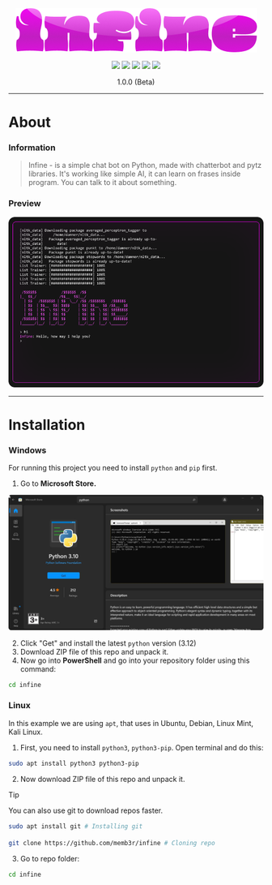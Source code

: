 <p align="center">
  <img src="banner.png">
</p>

<p align="center">
   <img src="https://img.shields.io/badge/version-1.0.0-magenta"> <img src="https://img.shields.io/badge/lang-python-blue?logo=python"> <img src="https://img.shields.io/badge/plat-linux-magenta?logo=linux"> <img src="https://img.shields.io/badge/plat-windows-blue?logo=windows"> <img src="https://img.shields.io/badge/license-MIT-magenta?logo=mit">
</p>

<p align="center">
  1.0.0 (Beta)
</p>

---

# About

### Information

> Infine - is a simple chat bot on Python, made with chatterbot and pytz libraries. It's working like simple AI, it can learn on frases inside program. You can talk to it about something.

### Preview

<img src="infinepreview.png">

---

# Installation

### Windows

For running this project you need to install <code>python</code> and <code>pip</code> first.

1. Go to <b>Microsoft Store.</b>

<img src="screenshot.png">

2. Click "Get" and install the latest <code>python</code> version (3.12)
3. Download ZIP file of this repo and unpack it.
4. Now go into <b>PowerShell</b> and go into your repository folder using this command:
```bash
cd infine
```

### Linux

In this example we are using `apt`, that uses in Ubuntu, Debian, Linux Mint, Kali Linux.

1. First, you need to install <code>python3</code>, <code>python3-pip</code>. Open terminal and do this:

```bash
sudo apt install python3 python3-pip
```

2. Now download ZIP file of this repo and unpack it.

>[!TIP]
>You can also use git to download repos faster.
>```bash
>sudo apt install git # Installing git
>
>git clone https://github.com/memb3r/infine # Cloning repo
>```

3. Go to repo folder:
```bash
cd infine
```
